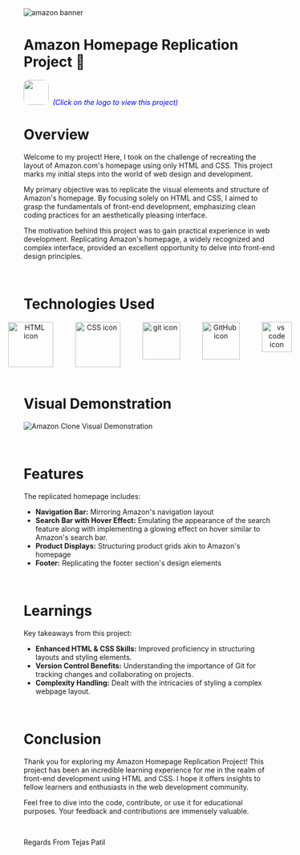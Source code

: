 <img src="https://wallpapers.com/images/featured/amazon-npcp6jc782ixp9zs.jpg" alt="amazon banner" >

# Amazon Homepage Replication Project 🛒

[<img src="https://www.shutterstock.com/image-vector/amazon-initial-logo-isolated-white-600nw-2272856739.jpg" width="50" height="50" style="border-radius: 10px;" target="_main">](https://tejaspatil7903.github.io/AmazonClone/) <span style="color:blue">&nbsp;_(Click on the logo to view this project)_</span>

# Overview
Welcome to my project! Here, I took on the challenge of recreating the layout of Amazon.com's homepage using only HTML and CSS. This project marks my initial steps into the world of web design and development.

My primary objective was to replicate the visual elements and structure of Amazon's homepage. By focusing solely on HTML and CSS, I aimed to grasp the fundamentals of front-end development, emphasizing clean coding practices for an aesthetically pleasing interface. 

The motivation behind this project was to gain practical experience in web development. Replicating Amazon's homepage, a widely recognized and complex interface, provided an excellent opportunity to delve into front-end design principles.

<br>

# Technologies Used

<!-- Technologies Used -->
<div style="text-align: center;">
  <div style="display: flex; justify-content: center; gap: 20px;">
    <img src="https://user-images.githubusercontent.com/25181517/192158954-f88b5814-d510-4564-b285-dff7d6400dad.png" alt="HTML icon" height="90px" title="HTML">
    &nbsp;
    <img src="https://user-images.githubusercontent.com/25181517/183898674-75a4a1b1-f960-4ea9-abcb-637170a00a75.png" alt="CSS icon" height="90px" title="CSS">
    &nbsp;
    <img src="https://user-images.githubusercontent.com/25181517/192108372-f71d70ac-7ae6-4c0d-8395-51d8870c2ef0.png" alt="git icon" height="75px" title="Git">
    &nbsp;
    <img src="https://user-images.githubusercontent.com/25181517/192108374-8da61ba1-99ec-41d7-80b8-fb2f7c0a4948.png" alt="GitHub icon" height="75px" title="GitHub">
    &nbsp;
    <img src="https://user-images.githubusercontent.com/25181517/192108891-d86b6220-e232-423a-bf5f-90903e6887c3.png" alt="vs code icon" height="60px" title="Microsoft Visual Studio">
  </div>
</div>

<br>

# Visual Demonstration
![Amazon Clone Visual Demonstration](https://i.imgur.com/4yzidtD.gif)

<br>

# Features
The replicated homepage includes:

<ul>
    <li><strong>Navigation Bar:</strong> Mirroring Amazon's navigation layout</li>
    <li><strong>Search Bar with Hover Effect:</strong> Emulating the appearance of the search feature along with implementing a glowing effect on hover similar to Amazon's search bar.</li>
    <li><strong>Product Displays:</strong> Structuring product grids akin to Amazon's homepage</li>
    <li><strong>Footer:</strong> Replicating the footer section's design elements</li>
</ul>


<br>

# Learnings
Key takeaways from this project:

<ul>
    <li><strong>Enhanced HTML & CSS Skills:</strong> Improved proficiency in structuring layouts and styling elements.</li>
    <li><strong>Version Control Benefits:</strong> Understanding the importance of Git for tracking changes and collaborating on projects.</li>
    <li><strong>Complexity Handling:</strong> Dealt with the intricacies of styling a complex webpage layout.</li>
</ul>

<br>

# Conclusion

Thank you for exploring my Amazon Homepage Replication Project! This project has been an incredible learning experience for me in the realm of front-end development using HTML and CSS. I hope it offers insights to fellow learners and enthusiasts in the web development community.

Feel free to dive into the code, contribute, or use it for educational purposes. Your feedback and contributions are immensely valuable.

<br>
<p>Regards From Tejas Patil</p>

